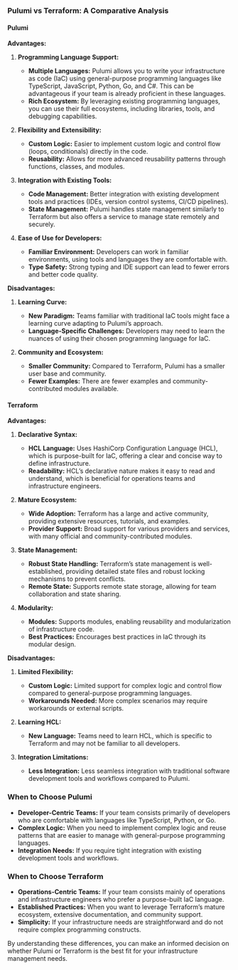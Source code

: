 ### Pulumi vs Terraform: A Comparative Analysis

#### Pulumi

**Advantages:**

1. **Programming Language Support:**
   - **Multiple Languages:** Pulumi allows you to write your infrastructure as code (IaC) using general-purpose programming languages like TypeScript, JavaScript, Python, Go, and C#. This can be advantageous if your team is already proficient in these languages.
   - **Rich Ecosystem:** By leveraging existing programming languages, you can use their full ecosystems, including libraries, tools, and debugging capabilities.

2. **Flexibility and Extensibility:**
   - **Custom Logic:** Easier to implement custom logic and control flow (loops, conditionals) directly in the code.
   - **Reusability:** Allows for more advanced reusability patterns through functions, classes, and modules.

3. **Integration with Existing Tools:**
   - **Code Management:** Better integration with existing development tools and practices (IDEs, version control systems, CI/CD pipelines).
   - **State Management:** Pulumi handles state management similarly to Terraform but also offers a service to manage state remotely and securely.

4. **Ease of Use for Developers:**
   - **Familiar Environment:** Developers can work in familiar environments, using tools and languages they are comfortable with.
   - **Type Safety:** Strong typing and IDE support can lead to fewer errors and better code quality.

**Disadvantages:**

1. **Learning Curve:**
   - **New Paradigm:** Teams familiar with traditional IaC tools might face a learning curve adapting to Pulumi’s approach.
   - **Language-Specific Challenges:** Developers may need to learn the nuances of using their chosen programming language for IaC.

2. **Community and Ecosystem:**
   - **Smaller Community:** Compared to Terraform, Pulumi has a smaller user base and community.
   - **Fewer Examples:** There are fewer examples and community-contributed modules available.

#### Terraform

**Advantages:**

1. **Declarative Syntax:**
   - **HCL Language:** Uses HashiCorp Configuration Language (HCL), which is purpose-built for IaC, offering a clear and concise way to define infrastructure.
   - **Readability:** HCL’s declarative nature makes it easy to read and understand, which is beneficial for operations teams and infrastructure engineers.

2. **Mature Ecosystem:**
   - **Wide Adoption:** Terraform has a large and active community, providing extensive resources, tutorials, and examples.
   - **Provider Support:** Broad support for various providers and services, with many official and community-contributed modules.

3. **State Management:**
   - **Robust State Handling:** Terraform’s state management is well-established, providing detailed state files and robust locking mechanisms to prevent conflicts.
   - **Remote State:** Supports remote state storage, allowing for team collaboration and state sharing.

4. **Modularity:**
   - **Modules:** Supports modules, enabling reusability and modularization of infrastructure code.
   - **Best Practices:** Encourages best practices in IaC through its modular design.

**Disadvantages:**

1. **Limited Flexibility:**
   - **Custom Logic:** Limited support for complex logic and control flow compared to general-purpose programming languages.
   - **Workarounds Needed:** More complex scenarios may require workarounds or external scripts.

2. **Learning HCL:**
   - **New Language:** Teams need to learn HCL, which is specific to Terraform and may not be familiar to all developers.

3. **Integration Limitations:**
   - **Less Integration:** Less seamless integration with traditional software development tools and workflows compared to Pulumi.

### When to Choose Pulumi

- **Developer-Centric Teams:** If your team consists primarily of developers who are comfortable with languages like TypeScript, Python, or Go.
- **Complex Logic:** When you need to implement complex logic and reuse patterns that are easier to manage with general-purpose programming languages.
- **Integration Needs:** If you require tight integration with existing development tools and workflows.

### When to Choose Terraform

- **Operations-Centric Teams:** If your team consists mainly of operations and infrastructure engineers who prefer a purpose-built IaC language.
- **Established Practices:** When you want to leverage Terraform’s mature ecosystem, extensive documentation, and community support.
- **Simplicity:** If your infrastructure needs are straightforward and do not require complex programming constructs.

By understanding these differences, you can make an informed decision on whether Pulumi or Terraform is the best fit for your infrastructure management needs.